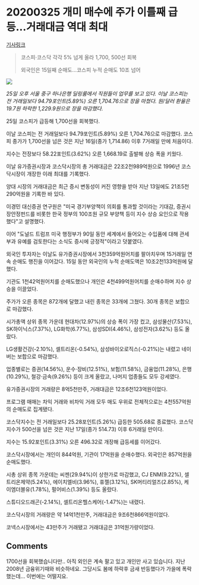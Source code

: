 # 20200325 개미 매수에 주가 이틀째 급등…거래대금 역대 최대

[기사링크](<https://news.naver.com/main/read.nhn?mode=LS2D&mid=shm&sid1=101&sid2=259&oid=001&aid=0011499170>)



> 코스피·코스닥 각각 5% 넘게 올라 1,700, 500선 회복
>
> 외국인은 15일째 순매도…코스피 누적 순매도 10조 넘어  



![](https://imgnews.pstatic.net/image/001/2020/03/25/PYH2020032518320001301_P4_20200325185108755.jpg?type=w647)

*25일 오후 서울 중구 하나은행 딜링룸에서 직원들이 업무를 보고 있다. 이날 코스피는 전 거래일보다 94.79포인트(5.89%) 오른 1,704.76으로 장을 마쳤다. 원/달러 환율은 19.7원 하락한 1,229.9원으로 장을 마감했다.*



  25일 코스피가 급등해 1,700선을 회복했다.



이날 코스피는 전 거래일보다 94.79포인트(5.89%) 오른 1,704.76으로 마감했다. 코스피 종가가 1,700선을 넘은 것은 지난 16일(종가 1,714.86) 이후 7거래일 만에 처음이다.



지수는 전장보다 58.22포인트(3.62%) 오른 1,668.19로 출발해 상승 폭을 키웠다.



이날 유가증권시장과 코스닥시장의 총 거래대금은 22조2천989억원으로 1996년 코스닥시장이 개장한 이래 최대를 기록했다.



양대 시장의 거래대금은 최근 증시 변동성이 커진 영향을 받아 지난 13일에도 21조5천290억원을 기록한 바 있다.



이경민 대신증권 연구원은 "미국 경기부양책이 의회를 통과할 것이라는 기대감, 증권시장안정펀드를 비롯한 한국 정부의 100조원 규모 부양책 등이 지수 상승 요인으로 작용했다"고 설명했다.



이어 "도널드 트럼프 미국 행정부가 90일 동안 세계에서 들어오는 수입품에 대해 관세 부과 유예를 검토한다는 소식도 증시에 긍정적"이라고 덧붙였다.



외국인 투자자는 이날도 유가증권시장에서 3천359억원어치를 팔아치우며 15거래일 연속 순매도 행진을 이어갔다. 15일 동안 외국인의 누적 순매도액은 10조2천133억원에 달했다.



기관도 1천42억원어치를 순매도했으나 개인은 4천499억원어치를 순매수하며 지수 상승을 이끌었다.

주가가 오른 종목은 872개에 달했고 내린 종목은 33개에 그쳤다. 30개 종목은 보합으로 마감했다.



시가총액 상위 종목 가운데 현대차(12.97%)의 상승 폭이 가장 컸고, 삼성물산(7.53%), SK하이닉스(7.37%), LG화학(6.77%), 삼성SDI(4.46%), 삼성전자(3.62%) 등도 올랐다.



LG생활건강(-2.10%), 셀트리온(-0.54%), 삼성바이오로직스(-0.21%)는 내렸고 네이버는 보합으로 마감했다.



업종별로는 증권(14.56%), 운수·장비(12.51%), 보험(11.58%), 금융업(11.28%), 은행(10.29%), 철강·금속(9.26%) 등이 크게 올랐고, 나머지 업종들도 모두 강세였다.



유가증권시장의 거래량은 8억5천만주, 거래대금은 12조6천123억원이었다.



프로그램 매매는 차익 거래와 비차익 거래 모두 매도 우위로 전체적으로는 4천557억원의 순매도로 집계됐다.



코스닥지수는 전 거래일보다 25.28포인트(5.26%) 급등한 505.68로 종료했다. 코스닥지수가 500선을 넘은 것은 지난 17일(종가 514.73) 이후 6거래일 만이다.



지수는 15.92포인트(3.31%) 오른 496.32로 개장해 급등세를 이어갔다.



코스닥시장에서는 개인이 844억원, 기관이 17억원을 순매수했다. 외국인은 857억원을 순매도했다.



시총 상위 종목 가운데는 씨젠(29.94%)이 상한가로 마감했고, CJ ENM(9.22%), 셀트리온제약(5.24%), 에이치엘비(3.96%), 휴젤(3.12%), SK머티리얼즈(2.85%), 케이엠더블유(1.78%), 펄어비스(1.39%) 등도 올랐다.



스튜디오드래곤(-2.14%), 셀트리온헬스케어(-1.47%)는 내렸다.



코스닥시장의 거래량은 약 14억1천만주, 거래대금은 9조6천866억원이었다.



코넥스시장에서는 43만주가 거래됐고 거래대금은 31억원가량이었다.  



## Comments

1700선을 회복했습니다만.. 아직 외인은 계속 팔고 있고 개인만 사고 있습니다. 지난 2008년 금융위기때와 비슷하네요. 그당시도 봄에 하락후 금새 반등했다가 가을에 폭락했는데... 이번에는 어떨지요.
